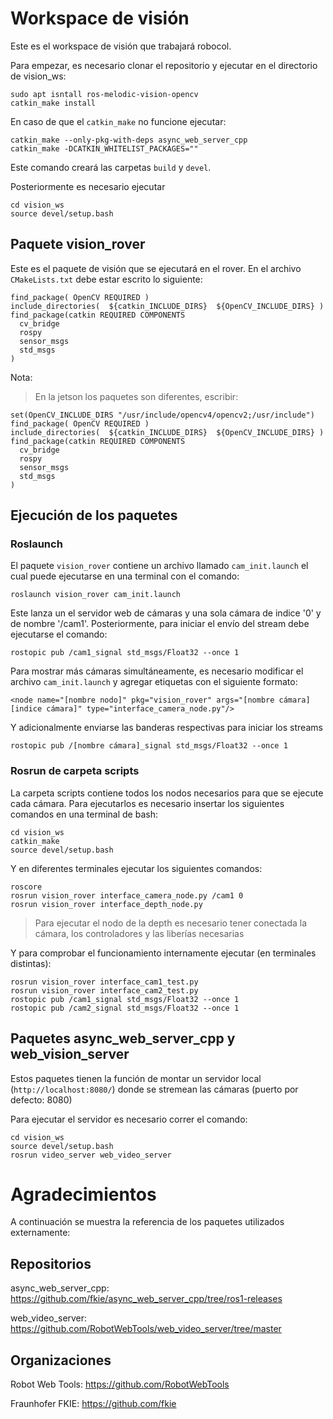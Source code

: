 # Workspace de visión

Este es el workspace de visión que trabajará robocol.

Para empezar, es necesario clonar el repositorio y ejecutar en el directorio de vision_ws:

```
sudo apt isntall ros-melodic-vision-opencv
catkin_make install
```
En caso de que el `catkin_make` no funcione ejecutar:
```
catkin_make --only-pkg-with-deps async_web_server_cpp 
catkin_make -DCATKIN_WHITELIST_PACKAGES=""
```

Este comando creará las carpetas ```build``` y ```devel```.

Posteriormente es necesario ejecutar
```
cd vision_ws
source devel/setup.bash
```

## Paquete vision_rover

Este es el paquete de visión que se ejecutará en el rover.
En el archivo ```CMakeLists.txt``` debe estar escrito lo siguiente:

```
find_package( OpenCV REQUIRED )
include_directories(  ${catkin_INCLUDE_DIRS}  ${OpenCV_INCLUDE_DIRS} )
find_package(catkin REQUIRED COMPONENTS
  cv_bridge
  rospy
  sensor_msgs
  std_msgs
)
```

Nota:
> En la jetson los paquetes son diferentes, escribir:

```
set(OpenCV_INCLUDE_DIRS "/usr/include/opencv4/opencv2;/usr/include")
find_package( OpenCV REQUIRED )
include_directories(  ${catkin_INCLUDE_DIRS}  ${OpenCV_INCLUDE_DIRS} )
find_package(catkin REQUIRED COMPONENTS
  cv_bridge
  rospy
  sensor_msgs
  std_msgs
)
```

## Ejecución de los paquetes

### Roslaunch

El paquete `vision_rover` contiene un archivo llamado `cam_init.launch` el cual puede ejecutarse en una terminal con el comando:

```
roslaunch vision_rover cam_init.launch
```

Este lanza un el servidor web de cámaras y una sola cámara de indice '0' y de nombre '/cam1'. Posteriormente, para iniciar el envío del stream debe ejecutarse el comando:

```
rostopic pub /cam1_signal std_msgs/Float32 --once 1
```

Para mostrar más cámaras simultáneamente, es necesario modificar el archivo `cam_init.launch` y agregar etiquetas con el siguiente formato:

```
<node name="[nombre nodo]" pkg="vision_rover" args="[nombre cámara] [indice cámara]" type="interface_camera_node.py"/>
```

Y adicionalmente enviarse las banderas respectivas para iniciar los streams

```
rostopic pub /[nombre cámara]_signal std_msgs/Float32 --once 1
```

### Rosrun de carpeta scripts

La carpeta scripts contiene todos los nodos necesarios para que se ejecute cada cámara.
Para ejecutarlos es necesario insertar los siguientes comandos en una terminal de bash:

```
cd vision_ws
catkin_make
source devel/setup.bash
```

Y en diferentes terminales ejecutar los siguientes comandos:
```
roscore
rosrun vision_rover interface_camera_node.py /cam1 0
rosrun vision_rover interface_depth_node.py
```

> Para ejecutar el nodo de la depth es necesario tener conectada la cámara, los controladores y las liberías necesarias

Y para comprobar el funcionamiento internamente ejecutar (en terminales distintas):
```
rosrun vision_rover interface_cam1_test.py
rosrun vision_rover interface_cam2_test.py
rostopic pub /cam1_signal std_msgs/Float32 --once 1
rostopic pub /cam2_signal std_msgs/Float32 --once 1
```

## Paquetes async_web_server_cpp y web_vision_server

Estos paquetes tienen la función de montar un servidor local (```http://localhost:8080/```) donde se stremean las cámaras (puerto por defecto: 8080)

Para ejecutar el servidor es necesario correr el comando:

```
cd vision_ws
source devel/setup.bash
rosrun video_server web_video_server
```

# Agradecimientos

A continuación se muestra la referencia de los paquetes utilizados externamente:
## Repositorios
async_web_server_cpp: https://github.com/fkie/async_web_server_cpp/tree/ros1-releases

web_video_server: https://github.com/RobotWebTools/web_video_server/tree/master

## Organizaciones

Robot Web Tools: https://github.com/RobotWebTools

Fraunhofer FKIE: https://github.com/fkie

